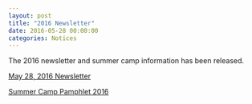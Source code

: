 ```yaml
---
layout: post
title: "2016 Newsletter"
date: 2016-05-28 00:00:00
categories: Notices
---
```


The 2016 newsletter and summer camp information has been released.

[ May 28, 2016 Newsletter ](/docs/newsletters/newsletter_150528.pdf)

[ Summer Camp Pamphlet 2016 ](/docs/2016/summer.pdf)
